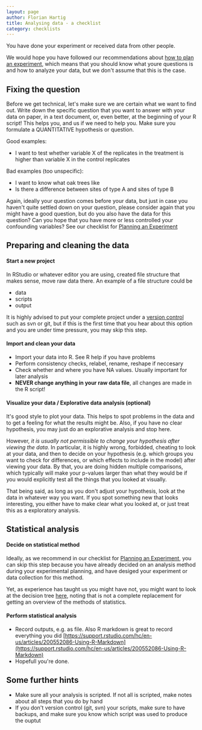 ```yaml
---
layout: page
author: Florian Hartig
title: Analysing data - a checklist
category: checklists
---
```


You have done your experiment or received data from other people. 

We would hope you have followed our recommendations about [how to plan an experiment](http://biometry.github.io/APES/checklists/planningExperiment.html), which means that you should know what youre questions is and how to analyze your data, but we don't assume that this is the case. 

## Fixing the question

Before we get technical, let's make sure we are certain what we want to find out. Write down the specific question that you want to answer with your data on paper, in a text document, or, even better, at the beginning of your R script! This helps you, and us if we need to help you. Make sure you formulate a QUANTITATIVE hypothesis or question.

Good examples:
* I want to test whether variable X of the replicates in the treatment is higher than variable X in the control replicates  

Bad examples (too unspecific):
* I want to know what oak trees like
* Is there a difference between sites of type A and sites of type B 
 
Again, ideally your question comes before your data, but just in case you haven't quite settled down on your question, please consider again that you might have a good question, but do you also have the data for this question? Can you hope that you have more or less controlled your confounding variables? See our checklist for [Planning an Experiment](/checklists/planningExperiment.md)


## Preparing and cleaning the data

#### Start a new project

In RStudio or whatever editor you are using, created file structure that makes sense, move raw data there. An example of a file structure could be 
+ data
+ scripts
+ output

It is highly advised to put your complete project under a [version control](https://github.com/florianhartig/ResearchSkills/tree/master/Labs/VersionControl) such as svn or git, but if this is the first time that you hear about this option and you are under time pressure, you may skip this step.

#### Import and clean your data

* Import your data into R. See R help if you have problems
* Perform consistency checks, relabel, rename, reshape if neccesary
* Check whether and where you have NA values. Usually important for later analysis
* **NEVER change anything in your raw data file**, all changes are made in the R script!

#### Visualize your data / Explorative data analysis (optional)

It's good style to plot your data. This helps to spot problems in the data and to get a feeling for what the results might be. Also, if you have no clear hypothesis, you may just do an explorative analysis and stop here. 

However, *it is usually not permissible to change your hypothesis after viewing the data*. In particular, it is highly wrong, forbidded, cheating to look at your data, and then to decide on your hypothesis (e.g. which groups you want to check for differences, or which effects to include in the model) after viewing your data. By that, you are doing hidden multiple comparisons, which typically will make your p-values larger than what they would be if you would explicitly test all the things that you looked at visually. 

That being said, as long as you don't adjust your hypothesis, look at the data in whatever way you want. If you spot something new that looks interesting, you either have to make clear what you looked at, or just treat this as a exploratory analysis. 

## Statistical analysis

#### Decide on statistical method

Ideally, as we recommend in our checklist for [Planning an Experiment](http://biometry.github.io/APES/checklists/planningExperiment.html), you can skip this step because you have already decided on an analysis method during your experimental planning, and have desiged your experiment or data collection for this method.

Yet, as experience has taught us you might have not, you might want to look at the decision tree [here](http://biometry.github.io/APES/checklists/whichAnalysis.html), noting that is not a complete replacement for getting an overview of the methods of statistics.


#### Perform statistical analysis

* Record outputs, e.g. as file. Also R markdown is great to record everything you did [https://support.rstudio.com/hc/en-us/articles/200552086-Using-R-Markdown](https://support.rstudio.com/hc/en-us/articles/200552086-Using-R-Markdown)
* Hopefull you're done.


## Some further hints 

* Make sure all your analysis is scripted. If not all is scripted, make notes about all steps that you do by hand
* If you don't version control (git, svn) your scripts, make sure to have backups, and make sure you know which script was used to produce the ouptut



